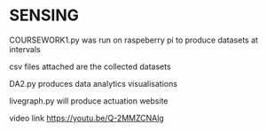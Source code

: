 # SENSING

COURSEWORK1.py was run on raspeberry pi to produce datasets at intervals

csv files attached are the collected datasets

DA2.py produces data analytics visualisations

livegraph.py will produce actuation website

video link
https://youtu.be/Q-2MMZCNAlg

